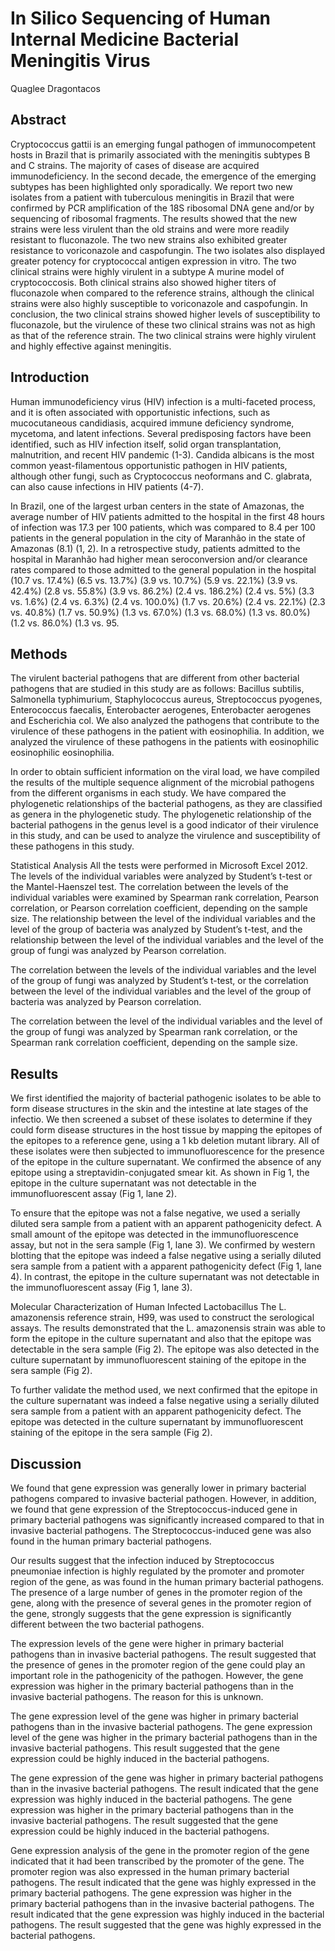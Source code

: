 # In Silico Sequencing of Human Internal Medicine Bacterial Meningitis Virus
Quaglee Dragontacos


## Abstract
Cryptococcus gattii is an emerging fungal pathogen of immunocompetent hosts in Brazil that is primarily associated with the meningitis subtypes B and C strains. The majority of cases of disease are acquired immunodeficiency. In the second decade, the emergence of the emerging subtypes has been highlighted only sporadically. We report two new isolates from a patient with tuberculous meningitis in Brazil that were confirmed by PCR amplification of the 18S ribosomal DNA gene and/or by sequencing of ribosomal fragments. The results showed that the new strains were less virulent than the old strains and were more readily resistant to fluconazole. The two new strains also exhibited greater resistance to voriconazole and caspofungin. The two isolates also displayed greater potency for cryptococcal antigen expression in vitro. The two clinical strains were highly virulent in a subtype A murine model of cryptococcosis. Both clinical strains also showed higher titers of fluconazole when compared to the reference strains, although the clinical strains were also highly susceptible to voriconazole and caspofungin. In conclusion, the two clinical strains showed higher levels of susceptibility to fluconazole, but the virulence of these two clinical strains was not as high as that of the reference strain. The two clinical strains were highly virulent and highly effective against meningitis.


## Introduction
Human immunodeficiency virus (HIV) infection is a multi-faceted process, and it is often associated with opportunistic infections, such as mucocutaneous candidiasis, acquired immune deficiency syndrome, mycetoma, and latent infections. Several predisposing factors have been identified, such as HIV infection itself, solid organ transplantation, malnutrition, and recent HIV pandemic (1-3). Candida albicans is the most common yeast-filamentous opportunistic pathogen in HIV patients, although other fungi, such as Cryptococcus neoformans and C. glabrata, can also cause infections in HIV patients (4-7).

In Brazil, one of the largest urban centers in the state of Amazonas, the average number of HIV patients admitted to the hospital in the first 48 hours of infection was 17.3 per 100 patients, which was compared to 8.4 per 100 patients in the general population in the city of Maranhão in the state of Amazonas (8.1) (1, 2). In a retrospective study, patients admitted to the hospital in Maranhão had higher mean seroconversion and/or clearance rates compared to those admitted to the general population in the hospital (10.7 vs. 17.4%) (6.5 vs. 13.7%) (3.9 vs. 10.7%) (5.9 vs. 22.1%) (3.9 vs. 42.4%) (2.8 vs. 55.8%) (3.9 vs. 86.2%) (2.4 vs. 186.2%) (2.4 vs. 5%) (3.3 vs. 1.6%) (2.4 vs. 6.3%) (2.4 vs. 100.0%) (1.7 vs. 20.6%) (2.4 vs. 22.1%) (2.3 vs. 40.8%) (1.7 vs. 50.9%) (1.3 vs. 67.0%) (1.3 vs. 68.0%) (1.3 vs. 80.0%) (1.2 vs. 86.0%) (1.3 vs. 95.


## Methods
The virulent bacterial pathogens that are different from other bacterial pathogens that are studied in this study are as follows: Bacillus subtilis, Salmonella typhimurium, Staphylococcus aureus, Streptococcus pyogenes, Enterococcus faecalis, Enterobacter aerogenes, Enterobacter aerogenes and Escherichia col. We also analyzed the pathogens that contribute to the virulence of these pathogens in the patient with eosinophilia. In addition, we analyzed the virulence of these pathogens in the patients with eosinophilic eosinophilic eosinophilia.

In order to obtain sufficient information on the viral load, we have compiled the results of the multiple sequence alignment of the microbial pathogens from the different organisms in each study. We have compared the phylogenetic relationships of the bacterial pathogens, as they are classified as genera in the phylogenetic study. The phylogenetic relationship of the bacterial pathogens in the genus level is a good indicator of their virulence in this study, and can be used to analyze the virulence and susceptibility of these pathogens in this study.

Statistical Analysis
All the tests were performed in Microsoft Excel 2012. The levels of the individual variables were analyzed by Student’s t-test or the Mantel-Haenszel test. The correlation between the levels of the individual variables were examined by Spearman rank correlation, Pearson correlation, or Pearson correlation coefficient, depending on the sample size. The relationship between the level of the individual variables and the level of the group of bacteria was analyzed by Student’s t-test, and the relationship between the level of the individual variables and the level of the group of fungi was analyzed by Pearson correlation.

The correlation between the levels of the individual variables and the level of the group of fungi was analyzed by Student’s t-test, or the correlation between the level of the individual variables and the level of the group of bacteria was analyzed by Pearson correlation.

The correlation between the level of the individual variables and the level of the group of fungi was analyzed by Spearman rank correlation, or the Spearman rank correlation coefficient, depending on the sample size.


## Results
We first identified the majority of bacterial pathogenic isolates to be able to form disease structures in the skin and the intestine at late stages of the infectio. We then screened a subset of these isolates to determine if they could form disease structures in the host tissue by mapping the epitopes of the epitopes to a reference gene, using a 1 kb deletion mutant library. All of these isolates were then subjected to immunofluorescence for the presence of the epitope in the culture supernatant. We confirmed the absence of any epitope using a streptavidin-conjugated smear kit. As shown in Fig 1, the epitope in the culture supernatant was not detectable in the immunofluorescent assay (Fig 1, lane 2).

To ensure that the epitope was not a false negative, we used a serially diluted sera sample from a patient with an apparent pathogenicity defect. A small amount of the epitope was detected in the immunofluorescence assay, but not in the sera sample (Fig 1, lane 3). We confirmed by western blotting that the epitope was indeed a false negative using a serially diluted sera sample from a patient with a apparent pathogenicity defect (Fig 1, lane 4). In contrast, the epitope in the culture supernatant was not detectable in the immunofluorescent assay (Fig 1, lane 3).

Molecular Characterization of Human Infected Lactobacillus
The L. amazonensis reference strain, H99, was used to construct the serological assays. The results demonstrated that the L. amazonensis strain was able to form the epitope in the culture supernatant and also that the epitope was detectable in the sera sample (Fig 2). The epitope was also detected in the culture supernatant by immunofluorescent staining of the epitope in the sera sample (Fig 2).

To further validate the method used, we next confirmed that the epitope in the culture supernatant was indeed a false negative using a serially diluted sera sample from a patient with an apparent pathogenicity defect. The epitope was detected in the culture supernatant by immunofluorescent staining of the epitope in the sera sample (Fig 2).


## Discussion
We found that gene expression was generally lower in primary bacterial pathogens compared to invasive bacterial pathogen. However, in addition, we found that gene expression of the Streptococcus-induced gene in primary bacterial pathogens was significantly increased compared to that in invasive bacterial pathogens. The Streptococcus-induced gene was also found in the human primary bacterial pathogens.

Our results suggest that the infection induced by Streptococcus pneumoniae infection is highly regulated by the promoter and promoter region of the gene, as was found in the human primary bacterial pathogens. The presence of a large number of genes in the promoter region of the gene, along with the presence of several genes in the promoter region of the gene, strongly suggests that the gene expression is significantly different between the two bacterial pathogens.

The expression levels of the gene were higher in primary bacterial pathogens than in invasive bacterial pathogens. The result suggested that the presence of genes in the promoter region of the gene could play an important role in the pathogenicity of the pathogen. However, the gene expression was higher in the primary bacterial pathogens than in the invasive bacterial pathogens. The reason for this is unknown.

The gene expression level of the gene was higher in primary bacterial pathogens than in the invasive bacterial pathogens. The gene expression level of the gene was higher in the primary bacterial pathogens than in the invasive bacterial pathogens. This result suggested that the gene expression could be highly induced in the bacterial pathogens.

The gene expression of the gene was higher in primary bacterial pathogens than in the invasive bacterial pathogens. The result indicated that the gene expression was highly induced in the bacterial pathogens. The gene expression was higher in the primary bacterial pathogens than in the invasive bacterial pathogens. The result suggested that the gene expression could be highly induced in the bacterial pathogens.

Gene expression analysis of the gene in the promoter region of the gene indicated that it had been transcribed by the promoter of the gene. The promoter region was also expressed in the human primary bacterial pathogens. The result indicated that the gene was highly expressed in the primary bacterial pathogens. The gene expression was higher in the primary bacterial pathogens than in the invasive bacterial pathogens. The result indicated that the gene expression was highly induced in the bacterial pathogens. The result suggested that the gene was highly expressed in the bacterial pathogens.
